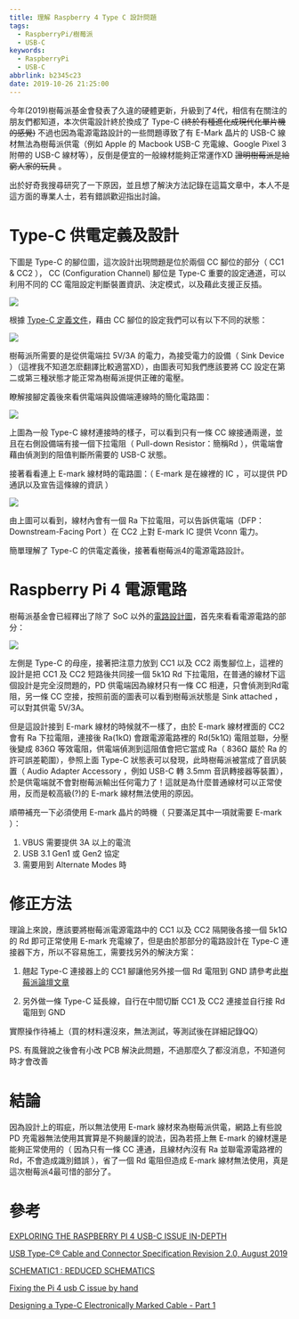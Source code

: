 ```yaml
---
title: 理解 Raspberry 4 Type C 設計問題
tags:
  - RaspberryPi/樹莓派
  - USB-C
keywords:
  - RaspberryPi
  - USB-C
abbrlink: b2345c23
date: 2019-10-26 21:25:00
---
```


今年(2019)樹莓派基金會發表了久違的硬體更新，升級到了4代，相信有在關注的朋友們都知道，本次供電設計終於換成了 Type-C ~~(終於有種進化成現代化單片機的感覺)~~
不過也因為電源電路設計的一些問題導致了有 E-Mark 晶片的 USB-C 線材無法為樹莓派供電（例如 Apple 的 Macbook USB-C 充電線、Google Pixel 3 附帶的 USB-C 線材等），反倒是便宜的一般線材能夠正常運作XD<!--more--> ~~證明樹莓派是給窮人家的玩具~~ 。

出於好奇我搜尋研究了一下原因，並且想了解決方法記錄在這篇文章中，本人不是這方面的專業人士，若有錯誤歡迎指出討論。

# Type-C 供電定義及設計

下圖是 Type-C 的腳位圖，這次設計出現問題是位於兩個 CC 腳位的部分（ CC1 & CC2 ），
CC (Configuration Channel) 腳位是 Type-C 重要的設定通道，可以利用不同的 CC 電阻設定判斷裝置資訊、決定模式，以及藉此支援正反插。

![](https://res.cloudinary.com/driftkingtw/image/upload/f_auto/v1572070453/blog/2019/10/%E7%90%86%E8%A7%A3%20Raspberry%204%20Type%20C%20%E8%A8%AD%E8%A8%88%E5%95%8F%E9%A1%8C/Screen_Shot_2019-10-26_at_2.13.59_PM.png)

根據 [Type-C 定義文件](https://www.usb.org/document-library/usb-type-cr-cable-and-connector-specification-revision-20-august-2019)，藉由 CC 腳位的設定我們可以有以下不同的狀態：

![](https://res.cloudinary.com/driftkingtw/image/upload/f_auto/v1572070948/blog/2019/10/%E7%90%86%E8%A7%A3%20Raspberry%204%20Type%20C%20%E8%A8%AD%E8%A8%88%E5%95%8F%E9%A1%8C/Screen_Shot_2019-10-26_at_2.22.22_PM.png)

樹莓派所需要的是從供電端拉 5V/3A 的電力，為接受電力的設備（ Sink Device ）（這裡我不知道怎麽翻譯比較適當XD），由圖表可知我們應該要將 CC 設定在第二或第三種狀態才能正常為樹莓派提供正確的電壓。

瞭解接腳定義後來看供電端與設備端連線時的簡化電路圖：

![](https://res.cloudinary.com/driftkingtw/image/upload/f_auto/v1572071612/blog/2019/10/%E7%90%86%E8%A7%A3%20Raspberry%204%20Type%20C%20%E8%A8%AD%E8%A8%88%E5%95%8F%E9%A1%8C/Screen_Shot_2019-10-26_at_2.33.18_PM.png)

上圖為一般 Type-C 線材連接時的樣子，可以看到只有一條 CC 線接通兩邊，並且在右側設備端有接一個下拉電阻（ Pull-down Resistor：簡稱Rd ），供電端會藉由偵測到的阻值判斷所需要的 USB-C 狀態。

接著看看連上 E-mark 線材時的電路圖：（ E-mark 是在線裡的 IC ，可以提供 PD 通訊以及宣告這條線的資訊 ）

![](https://res.cloudinary.com/driftkingtw/image/upload/f_auto/v1572072226/blog/2019/10/%E7%90%86%E8%A7%A3%20Raspberry%204%20Type%20C%20%E8%A8%AD%E8%A8%88%E5%95%8F%E9%A1%8C/Screen_Shot_2019-10-26_at_2.43.37_PM.png)

由上圖可以看到，線材內會有一個 Ra 下拉電阻，可以告訴供電端（DFP：Downstream-Facing Port ）在 CC2 上對 E-mark IC 提供 Vconn 電力。

簡單理解了 Type-C 的供電定義後，接著看樹莓派4的電源電路設計。

# Raspberry Pi 4 電源電路

樹莓派基金會已經釋出了除了 SoC 以外的[電路設計圖](https://www.raspberrypi.org/documentation/hardware/raspberrypi/schematics/rpi_SCH_4b_4p0_reduced.pdf)，首先來看看電源電路的部分：

![](https://res.cloudinary.com/driftkingtw/image/upload/f_auto/v1572071448/blog/2019/10/%E7%90%86%E8%A7%A3%20Raspberry%204%20Type%20C%20%E8%A8%AD%E8%A8%88%E5%95%8F%E9%A1%8C/Screen_Shot_2019-10-26_at_2.30.35_PM.png)

左側是 Type-C 的母座，接著把注意力放到 CC1 以及 CC2 兩隻腳位上，這裡的設計是把 CC1 及 CC2 短路後共同接一個 5k1Ω Rd 下拉電阻，在普通的線材下這個設計是完全沒問題的，PD 供電端因為線材只有一條 CC 相連，只會偵測到Rd電阻，另一條 CC 空接，按照前面的圖表可以看到樹莓派狀態是 Sink attached ，可以對其供電 5V/3A。

但是這設計接到 E-mark 線材的時候就不一樣了，由於 E-mark 線材裡面的 CC2 會有 Ra 下拉電阻，連接後 Ra(1kΩ) 會跟電源電路裡的 Rd(5k1Ω) 電阻並聯，分壓後變成 836Ω 等效電阻，供電端偵測到這阻值會把它當成 Ra（ 836Ω 屬於 Ra 的許可誤差範圍），參照上面 Type-C 狀態表可以發現，此時樹莓派被當成了音訊裝置（ Audio Adapter Accessory ，例如 USB-C 轉 3.5mm 音訊轉接器等裝置），於是供電端就不會對樹莓派輸出任何電力了！這就是為什麼普通線材可以正常使用，反而是較高級(?)的 E-mark 線材無法使用的原因。

順帶補充一下必須使用 E-mark 晶片的時機（ 只要滿足其中一項就需要 E-mark ）：

1. VBUS 需要提供 3A 以上的電流
2. USB 3.1 Gen1 或 Gen2 協定
3. 需要用到 Alternate Modes 時

# 修正方法

理論上來說，應該要將樹莓派電源電路中的 CC1 以及 CC2 隔開後各接一個 5k1Ω 的 Rd 即可正常使用 E-mark 充電線了，但是由於那部分的電路設計在 Type-C 連接器下方，所以不容易施工，需要找另外的解決方案：

1. 翹起 Type-C 連接器上的 CC1 腳讓他另外接一個 Rd 電阻到 GND 請參考此[樹莓派論壇文章](https://www.raspberrypi.org/forums/viewtopic.php?t=249975)
   
2. 另外做一條 Type-C 延長線，自行在中間切斷 CC1 及 CC2 連接並自行接 Rd電阻到 GND

實際操作待補上（買的材料還沒來，無法測試，等測試後在詳細記錄QQ）

PS. 有風聲說之後會有小改 PCB 解決此問題，不過那麼久了都沒消息，不知道何時才會改善

# 結論

因為設計上的瑕疵，所以無法使用 E-mark 線材來為樹莓派供電，網路上有些說 PD 充電器無法使用其實算是不夠嚴謹的說法，因為若搭上無 E-mark 的線材還是能夠正常使用的（ 因為只有一條 CC 連通，且線材內沒有 Ra 並聯電源電路裡的 Rd，不會造成識別錯誤 ），省了一個 Rd 電阻但造成 E-mark 線材無法使用，真是這次樹莓派4最可惜的部分了。

# 參考

[EXPLORING THE RASPBERRY PI 4 USB-C ISSUE IN-DEPTH](https://hackaday.com/2019/07/16/exploring-the-raspberry-pi-4-usb-c-issue-in-depth/)

[USB Type-C® Cable and Connector Specification Revision 2.0, August 2019](https://www.usb.org/document-library/usb-type-cr-cable-and-connector-specification-revision-20-august-2019)

[SCHEMATIC1 : REDUCED SCHEMATICS](https://www.raspberrypi.org/documentation/hardware/raspberrypi/schematics/rpi_SCH_4b_4p0_reduced.pdf)

[Fixing the Pi 4 usb C issue by hand](https://www.raspberrypi.org/forums/viewtopic.php?t=249975)

[Designing a Type-C Electronically Marked Cable - Part 1](https://www.ecnmag.com/article/2016/06/designing-type-c-electronically-marked-cable-part-1)